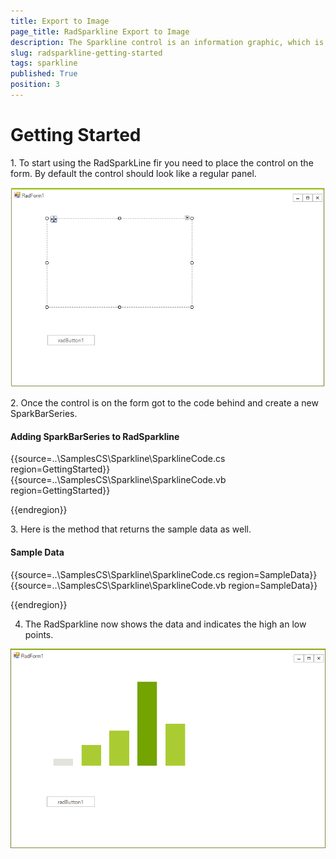 ```yaml
---
title: Export to Image
page_title: RadSparkline Export to Image
description: The Sparkline control is an information graphic, which is characterized by small size, excellent performance
slug: radsparkline-getting-started
tags: sparkline
published: True
position: 3
---
```


# Getting Started

1\. To start using the RadSparkLine fir you need to place the control on the form. By default the control should look like a regular panel.

![](images/sparkline-getting-started001.png)

2\. Once the control is on the form got to the code behind and create a new SparkBarSeries. 

#### Adding SparkBarSeries to RadSparkline

{{source=..\SamplesCS\Sparkline\SparklineCode.cs region=GettingStarted}} 
{{source=..\SamplesCS\Sparkline\SparklineCode.vb region=GettingStarted}}
 

{{endregion}} 


3\. Here is the method that returns the sample data as well.

#### Sample Data

{{source=..\SamplesCS\Sparkline\SparklineCode.cs region=SampleData}} 
{{source=..\SamplesCS\Sparkline\SparklineCode.vb region=SampleData}}
 

{{endregion}} 

4. The RadSparkline now shows the data and indicates the high an low points.

![](images/sparkline-getting-started002.png)